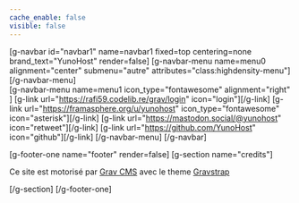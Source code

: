 ```yaml
---
cache_enable: false
visible: false
---
```


[g-navbar id="navbar1" name=navbar1 fixed=top centering=none brand_text="YunoHost" render=false]
    [g-navbar-menu name=menu0 alignment="center" submenu="autre" attributes="class:highdensity-menu"][/g-navbar-menu]    
    [g-navbar-menu name=menu1 icon_type="fontawesome" alignment="right" ]
    [g-link url="https://rafi59.codelib.re/grav/login" icon="login"][/g-link]
        [g-link url="https://framasphere.org/u/yunohost" icon_type="fontawesome" icon="asterisk"][/g-link]
        [g-link url="https://mastodon.social/@yunohost" icon="retweet"][/g-link]
        [g-link url="https://github.com/YunoHost" icon="github"][/g-link]
    [/g-navbar-menu]
[/g-navbar]

[g-footer-one name="footer" render=false]
[g-section name="credits"]

Ce site est motorisé par [Grav CMS](http://getgrav.org/) avec le theme [Gravstrap](http://diblas.net/themes/gravstrap-theme-to-start-grav-cms-site-with-bootstrap-support/)

[/g-section]
[/g-footer-one]
